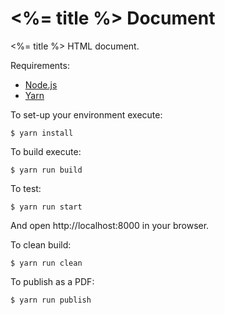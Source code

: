 # <%= title %> Document

<%= title %> HTML document.

Requirements:

  * [Node.js](http://nodejs.org/)
  * [Yarn](https://yarnpkg.com/)

To set-up your environment execute:

    $ yarn install

To build execute:

    $ yarn run build

To test:

    $ yarn run start

And open http://localhost:8000 in your browser.

To clean build:

    $ yarn run clean

To publish as a PDF:

    $ yarn run publish
